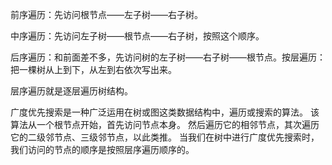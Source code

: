 前序遍历：先访问根节点——左子树——右子树。

中序遍历：先访问左子树——根节点——右子树，按照这个顺序。

后序遍历：和前面差不多，先访问树的左子树——右子树——根节点。按层遍历：把一棵树从上到下，从左到右依次写出来。

层序遍历就是逐层遍历树结构。

广度优先搜索是一种广泛运用在树或图这类数据结构中，遍历或搜索的算法。 该算法从一个根节点开始，首先访问节点本身。 然后遍历它的相邻节点，其次遍历它的二级邻节点、三级邻节点，以此类推。
当我们在树中进行广度优先搜索时，我们访问的节点的顺序是按照层序遍历顺序的。
